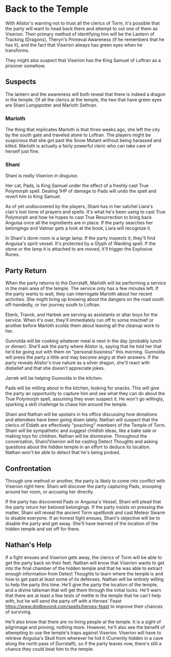 # Back to the Temple
With Alistor's warning not to trust all the clerics of Torm, it's possible that the party will want to head back there and attempt to out one of them as Viserion. Their primary method of identifying him will be the Lantern of Tracking (Dragons), Theryn's Primeval Awareness (if he remembers that he has it), and the fact that Viserion always has green eyes when he transforms.

They might also suspect that Viserion has the King Samuel of Loftran as a prisoner somehow.

## Suspects
The lantern and the awareness will both reveal that there is indeed a dragon in the temple. Of all the clerics at the temple, the two that have green eyes are Shani Longspotter and Marloth Sethran.

### Marloth
The thing that implicates Marloth is that three weeks ago, she left the city by the south gate and traveled alone to Loftran. The players might be suspicious that she got past the Snow Mutant without being harassed and killed. Marloth is actually a fairly powerful cleric who can take care of herself just fine.

### Shani
Shani is really Viserion in disguise.

Her cat, Pads, is King Samuel under the effect of a freshly cast True Polymorph spell. Dealing 1HP of damage to Pads will undo the spell and revert him to King Samuel.

As of yet undiscovered by the players, Shani has in her satchel Liara's clan's lost tome of prayers and spells. It's what he's been using to cast True Polymorph and how he hopes to cast True Resurrection to bring back Anguisa once all the ingredients are in place. If the party searches her belongings and Valmar gets a look at the book, Liara will recognize it.

In Shani's dorm room is a large lamp. If the party inspects it, they'll find Anguisa's spirit vessel. It's protected by a Glyph of Warding spell. If the stone or the lamp it is attached to are moved, it'll trigger the Explosive Runes.

## Party Return
When the party returns to the Durrstaft, Marloth will be performing a service in the main area of the temple. The service only has a few minutes left. If the party wants to wait, they can interrogate Marloth about her recent activities. She might bring up knowing about the dangers on the road south off-handedly, or her journey south to Loftran.

Eberk, Travok, and Harbek are serving as assistants or altar boys for the service. When it's over, they'll immediately run off to some mischief or another before Marloth scolds them about leaving all the cleanup work to her.

Gunnolda will be cooking whatever meal is next in the day (probably lunch or dinner). She'll ask the party where Alistor is, saying that he told her that he'd be going out with them on "personal business" this morning. Gunnolda will press the party a little and may become angry at their answers. If the party reveals Alistor's true nature as a silver dragon, she'll react with disbelief and that she doesn't appreciate jokes.

Jarrek will be helping Gunnolda in the kitchen.

Pads will be milling about in the kitchen, looking for snacks. This will give the party an opportunity to capture him and see what they can do about the True Polymorph spell, assuming they even suspect it. He won't go willingly, sparking a skill challenge to chase him around the temple.

Shani and Nathan will be upstairs in his office discussing how donations and attendees have been going down lately. Nathan will suspect that the clerics of Eldath are effectively "poaching" members of the Temple of Torm. Shani will be sympathetic and suggest childish ideas, like a bake sale or making toys for children. Nathan will be dismissive. Throughout the conversation, Shani/Viserion will be casting Detect Thoughts and asking questions about the hidden temple in an effort to deduce its location. Nathan won't be able to detect that he's being probed.

## Confrontation
Through one method or another, the party is likely to come into conflict with Viserion right here. Shani will discover the party capturing Pads, snooping around her room, or accusing her directly.

If the party has discovered Pads or Anguisa's Vessel, Shani will plead that the party return her beloved belongings. If the party insists on pressing the matter, Shani will reveal the ancient Torm spellbook and cast Meteor Swarm to disable everyone. If an honest fight ensues, Shani's objective will be to disable the party and get away. She'll have learned of the location of the hidden temple and set off for there.

## Nathan's Help
If a fight ensues and Viserion gets away, the clerics of Torm will be able to get the party back on their feet. Nathan will know that Viserion wants to get into the final chamber of the hidden temple and that he was able to extract enough information from Detect Thoughts to learn where the temple is and how to get past at least some of its defenses. Nathan will be entirely willing to help the party this time. He'll give the party the location of the temple, and a divine talisman that will get them through the initial locks. He'll warn that there are at least a few tests of mettle in the temple that he can't help with, but he will send the party off with a Heroes' Feast https://www.dndbeyond.com/spells/heroes-feast to improve their chances of surviving.

He'll also know that there are no living people at the temple. It is a sight of pilgrimage and proving, nothing more. However, he'll also see the benefit of attempting to use the temple's traps against Viserion. Viserion will have to retrieve Anguisa's Skull from wherever he hid it (Currently hidden in a cave along the north pass of Durrstaft), so if the party leaves now, there's still a chance they could beat him to the temple.
